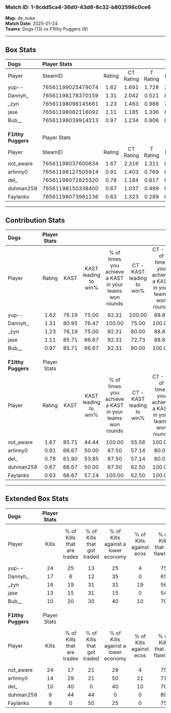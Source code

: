 ### Match ID: 1-9cdd5ca4-36d0-43d8-8c32-b802596c0ce6  
**Map**: de_nuke  
**Match Date**: 2025-01-24  
**Teams**: Dogs (13) vs F1lthy Puggers (8)  

---  

## Box Stats  

| **Dogs**           | Player Stats      |        |           |          |       |       |       |         |        |      |     |
| :- | :- | :-: | :-: | :-: | :-: | :-: | :-: | :-: | :-: | :-: | :-: |
| Player             | SteamID           | Rating | CT Rating | T Rating | KAST  |  ADR  | Kills | Assists | Deaths | K/D  | HS% |
| yup--              | 76561199025479074 |  1.62  |   1.691   |  1.728   | 76.19 | 109.9 |  24   |    3    |   14   | 1.71 | 45  |
| Dannyh_            | 76561198178370159 |  1.31  |   2.042   |  0.521   | 80.95 | 98.1  |  17   |    6    |   15   | 1.13 | 64  |
| _zyn               | 76561198098145661 |  1.23  |   1.463   |  0.988   | 76.19 | 76.0  |  16   |    3    |   12   | 1.33 | 81  |
| jase               | 76561198082116092 |  1.11  |   1.185   |  1.336   | 85.71 | 59.5  |  13   |    0    |   12   | 1.08 | 46  |
| Bub__              | 76561198039914213 |  0.97  |   1.234   |  0.806   | 85.71 | 48.9  |  10   |    5    |   12   | 0.83 | 30  |
|                    |                   |        |           |          |       |       |       |         |        |      |     |
|                    |                   |        |           |          |       |       |       |         |        |      |     |
|                    |                   |        |           |          |       |       |       |         |        |      |     |
| **F1lthy Puggers** | Player Stats      |        |           |          |       |       |       |         |        |      |     |
| Player             | SteamID           | Rating | CT Rating | T Rating | KAST  |  ADR  | Kills | Assists | Deaths | K/D  | HS% |
| not_aware          | 76561198037600634 |  1.67  |   2.316   |  1.311   | 85.71 | 110.1 |  24   |    4    |   15   | 1.60 | 37  |
| artinny0           | 76561198127505914 |  0.91  |   1.403   |  0.769   | 66.67 | 64.5  |  14   |    3    |   17   | 0.82 | 35  |
| del_               | 76561198072825320 |  0.78  |   1.184   |  0.617   | 61.90 | 52.6  |  10   |    4    |   13   | 0.77 | 60  |
| duhman258          | 76561198150338400 |  0.67  |   1.037   |  0.499   | 66.67 | 57.2  |   9   |    6    |   18   | 0.50 | 66  |
| Faylanks           | 76561198073981236 |  0.63  |   1.323   |  0.289   | 66.67 | 49.6  |   8   |    5    |   17   | 0.47 | 37  |
---  

## Contribution Stats  

| **Dogs**           | Player Stats |       |                      |                                                        |                           |                                                             |                          |                                                            |
| :- | :-: | :-: | :-: | :-: | :-: | :-: | :-: | :-: |
| Player             |    Rating    | KAST  | KAST leading to win% | % of times you achieve a KAST in your teams won rounds | CT - KAST leading to win% | CT - % of times you achieve a KAST in your teams won rounds | T - KAST leading to win% | T - % of times you achieve a KAST in your teams won rounds |
| yup--              |     1.62     | 76.19 |        75.00         |                         92.31                          |          100.00           |                            88.89                            |          50.00           |                           100.00                           |
| Dannyh_            |     1.31     | 80.95 |        76.47         |                         100.00                         |           75.00           |                           100.00                            |          80.00           |                           100.00                           |
| _zyn               |     1.23     | 76.19 |        75.00         |                         92.31                          |           80.00           |                            88.89                            |          66.67           |                           100.00                           |
| jase               |     1.11     | 85.71 |        66.67         |                         92.31                          |           72.73           |                            88.89                            |          57.14           |                           100.00                           |
| Bub__              |     0.97     | 85.71 |        66.67         |                         92.31                          |           90.00           |                           100.00                            |          37.50           |                           75.00                            |
|                    |              |       |                      |                                                        |                           |                                                             |                          |                                                            |
|                    |              |       |                      |                                                        |                           |                                                             |                          |                                                            |
|                    |              |       |                      |                                                        |                           |                                                             |                          |                                                            |
| **F1lthy Puggers** | Player Stats |       |                      |                                                        |                           |                                                             |                          |                                                            |
| Player             |    Rating    | KAST  | KAST leading to win% | % of times you achieve a KAST in your teams won rounds | CT - KAST leading to win% | CT - % of times you achieve a KAST in your teams won rounds | T - KAST leading to win% | T - % of times you achieve a KAST in your teams won rounds |
| not_aware          |     1.67     | 85.71 |        44.44         |                         100.00                         |           55.56           |                           100.00                            |          33.33           |                           100.00                           |
| artinny0           |     0.91     | 66.67 |        50.00         |                         87.50                          |           57.14           |                            80.00                            |          42.86           |                           100.00                           |
| del_               |     0.78     | 61.90 |        53.85         |                         87.50                          |           57.14           |                            80.00                            |          50.00           |                           100.00                           |
| duhman258          |     0.67     | 66.67 |        50.00         |                         87.50                          |           62.50           |                           100.00                            |          33.33           |                           66.67                            |
| Faylanks           |     0.63     | 66.67 |        57.14         |                         100.00                         |           62.50           |                           100.00                            |          50.00           |                           100.00                           |
---  

## Extended Box Stats  

| **Dogs**           | Player Stats |                            |                            |                                    |                         |                              |                                 |        |                             |                                     |                          |                               |                            |
| :- | :-: | :-: | :-: | :-: | :-: | :-: | :-: | :-: | :-: | :-: | :-: | :-: | :-: |
| Player             |    Kills     | % of Kills that are trades | % of Kills that got traded | % of Kills against a lower economy | % of Kills against ecos | % of Kills that are flawless | % of Kills that are close duels | Deaths | % of Deaths that get traded | % of Deaths against a lower economy | % of Deaths against ecos | % of Deaths that are flawless | % of Deaths that are close |
| yup--              |      24      |             25             |             13             |                 25                 |            4            |              75              |                0                |   14   |             21              |                 14                  |            7             |              86               |             0              |
| Dannyh_            |      17      |             6              |             12             |                 35                 |            0            |              65              |                6                |   15   |             20              |                 20                  |            0             |              47               |             13             |
| _zyn               |      16      |             19             |             31             |                 31                 |           19            |              56              |                6                |   12   |             17              |                 17                  |            0             |              92               |             0              |
| jase               |      13      |             15             |             31             |                 15                 |            0            |              54              |                8                |   12   |             42              |                 17                  |            0             |              75               |             0              |
| Bub__              |      10      |             20             |             30             |                 40                 |           10            |              70              |                0                |   12   |             25              |                  8                  |            0             |              92               |             8              |
|                    |              |                            |                            |                                    |                         |                              |                                 |        |                             |                                     |                          |                               |                            |
|                    |              |                            |                            |                                    |                         |                              |                                 |        |                             |                                     |                          |                               |                            |
|                    |              |                            |                            |                                    |                         |                              |                                 |        |                             |                                     |                          |                               |                            |
| **F1lthy Puggers** | Player Stats |                            |                            |                                    |                         |                              |                                 |        |                             |                                     |                          |                               |                            |
| Player             |    Kills     | % of Kills that are trades | % of Kills that got traded | % of Kills against a lower economy | % of Kills against ecos | % of Kills that are flawless | % of Kills that are close duels | Deaths | % of Deaths that get traded | % of Deaths against a lower economy | % of Deaths against ecos | % of Deaths that are flawless | % of Deaths that are close |
| not_aware          |      24      |             17             |             21             |                 29                 |            4            |              75              |                4                |   15   |             20              |                 20                  |            0             |              53               |             7              |
| artinny0           |      14      |             29             |             21             |                 50                 |           21            |              71              |                0                |   17   |             29              |                 24                  |            0             |              88               |             0              |
| del_               |      10      |             40             |             0              |                 40                 |           10            |              70              |                0                |   13   |             23              |                 23                  |            0             |              62               |             0              |
| duhman258          |      9       |             44             |             44             |                 0                  |            0            |              89              |               11                |   18   |             11              |                 28                  |            6             |              61               |             6              |
| Faylanks           |      8       |             0              |             50             |                 25                 |            0            |              75              |               13                |   17   |             24              |                 18                  |            0             |              59               |             6              |
